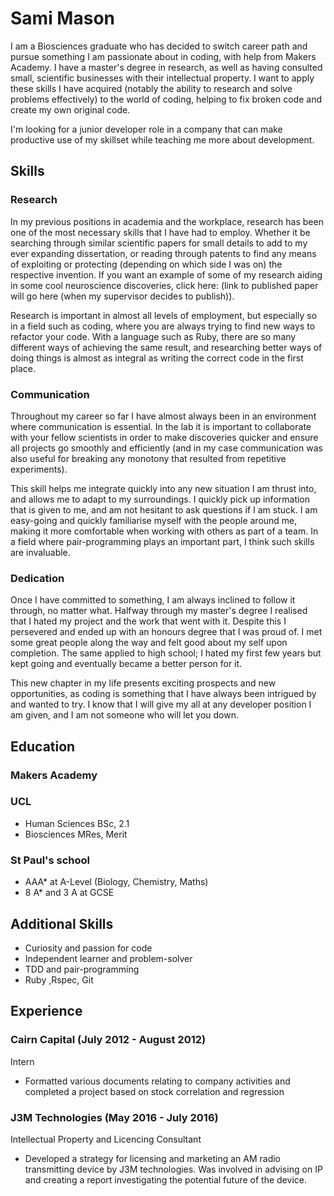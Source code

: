# Sami Mason

I am a Biosciences graduate who has decided to switch career path and pursue something I am passionate about in coding, with help from Makers Academy. I have a master's degree in research, as well as having consulted small, scientific businesses with their intellectual property. I want to apply these skills I have acquired (notably the ability to research and solve problems effectively) to the world of coding, helping to fix broken code and create my own original code.

I'm looking for a junior developer role in a company that can make productive use of my skillset while teaching me more about development.


## Skills

### Research

In my previous positions in academia and the workplace, research has been one of the most necessary skills that I have had to employ. Whether it be searching through similar scientific papers for small details to add to my ever expanding dissertation, or reading through patents to find any means of exploiting or protecting (depending on which side I was on) the respective invention. If you want an example of some of my research aiding in some cool neuroscience discoveries, click here: (link to published paper will go here (when my supervisor decides to publish)).

Research is important in almost all levels of employment, but especially so in a field such as coding, where you are always trying to find new ways to refactor your code. With a language such as Ruby, there are so many different ways of achieving the same result, and researching better ways of doing things is almost as integral as writing the correct code in the first place.

### Communication

Throughout my career so far I have almost always been in an environment where communication is essential. In the lab it is important to collaborate with your fellow scientists in order to make discoveries quicker and ensure all projects go smoothly and efficiently (and in my case communication was also useful for breaking any monotony that resulted from repetitive experiments).

This skill helps me integrate quickly into any new situation I am thrust into, and allows me to adapt to my surroundings. I quickly pick up information that is given to me, and am not hesitant to ask questions if I am stuck. I am easy-going and quickly familiarise myself with the people around me, making it more comfortable when working with others as part of a team. In a field where pair-programming plays an important part, I think such skills are invaluable.

### Dedication

Once I have committed to something, I am always inclined to follow it through, no matter what. Halfway through my master's degree I realised that I hated my project and the work that went with it. Despite this I persevered and ended up with an honours degree that I was proud of. I met some great people along the way and felt good about my self upon completion. The same applied to high school; I hated my first few years but kept going and eventually became a better person for it.

This new chapter in my life presents exciting prospects and new opportunities, as coding is something that I have always been intrigued by and wanted to try. I know that I will give my all at any developer position I am given, and I am not someone who will let you down.


## Education

### Makers Academy

### UCL

- Human Sciences BSc, 2.1
- Biosciences MRes, Merit

### St Paul's school

- AAA* at A-Level (Biology, Chemistry, Maths)
- 8 A* and 3 A at GCSE


## Additional Skills

- Curiosity and passion for code
- Independent learner and problem-solver
- TDD and pair-programming
- Ruby ,Rspec, Git


## Experience

### Cairn Capital (July 2012 - August 2012)
Intern
- Formatted various documents relating to company activities and completed a project based on stock
correlation and regression

### J3M Technologies (May 2016 - July 2016)
Intellectual Property and Licencing Consultant
- Developed a strategy for licensing and marketing an AM radio transmitting device by J3M technologies. Was
involved in advising on IP and creating a report investigating the potential future of the device.
